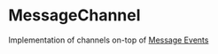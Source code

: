 # MessageChannel
Implementation of channels on-top of [Message Events](https://developer.mozilla.org/en-US/docs/Web/API/MessageEvent)
